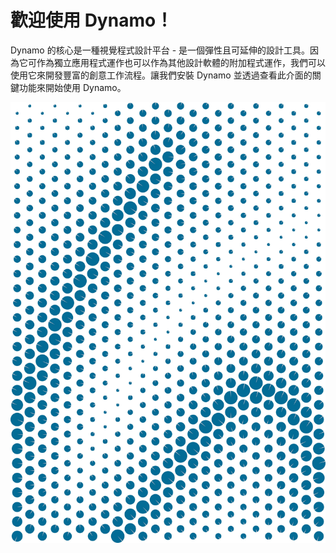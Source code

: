 

# 歡迎使用 Dynamo！

Dynamo 的核心是一種視覺程式設計平台 - 是一個彈性且可延伸的設計工具。因為它可作為獨立應用程式運作也可以作為其他設計軟體的附加程式運作，我們可以使用它來開發豐富的創意工作流程。讓我們安裝 Dynamo 並透過查看此介面的關鍵功能來開始使用 Dynamo。

![歡迎使用吸引子](images/2/2-cover.jpg)

